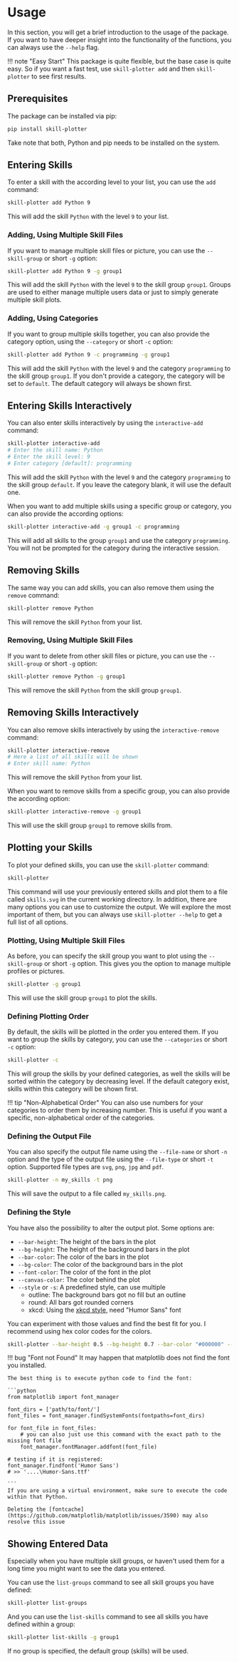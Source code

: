 # Usage

In this section, you will get a brief introduction to the usage of the package.
If you want to have deeper insight into the functionality of the functions, you can always use the `--help` flag.

!!! note "Easy Start"
    This package is quite flexible, but the base case is quite easy.
    So if you want a fast test, use `skill-plotter add` and then `skill-plotter` to see first results. 

## Prerequisites

The package can be installed via pip:

```bash
pip install skill-plotter
```

Take note that both, Python and pip needs to be installed on the system.

## Entering Skills

To enter a skill with the according level to your list, you can use the `add` command:

```bash
skill-plotter add Python 9
```

This will add the skill `Python` with the level `9` to your list.

### Adding, Using Multiple Skill Files

If you want to manage multiple skill files or picture, you can use the `--skill-group` or short `-g` option:

```bash
skill-plotter add Python 9 -g group1
```

This will add the skill `Python` with the level `9` to the skill group `group1`. Groups are used to either manage multiple users data or just to simply generate multiple skill plots.

### Adding, Using Categories

If you want to group multiple skills together, you can also provide the category option, using the `--category` or short `-c` option:

```bash
skill-plotter add Python 9 -c programming -g group1
```

This will add the skill `Python` with the level `9` and the category `programming` to the skill group `group1`.
If you don't provide a category, the category will be set to `default`.
The default category will always be shown first.

## Entering Skills Interactively

You can also enter skills interactively by using the `interactive-add` command:

```bash
skill-plotter interactive-add
# Enter the skill name: Python
# Enter the skill level: 9
# Enter category [default]: programming 
```

This will add the skill `Python` with the level `9` and the category `programming` to the skill group `default`.
If you leave the category blank, it will use the default one.

When you want to add multiple skills using a specific group or category, you can also provide the according options:

```bash
skill-plotter interactive-add -g group1 -c programming
```

This will add all skills to the group `group1` and use the category `programming`.
You will not be prompted for the category during the interactive session.

## Removing Skills

The same way you can add skills, you can also remove them using the `remove` command:

```bash
skill-plotter remove Python
```

This will remove the skill `Python` from your list.

### Removing, Using Multiple Skill Files

If you want to delete from other skill files or picture, you can use the `--skill-group` or short `-g` option:

```bash
skill-plotter remove Python -g group1
```

This will remove the skill `Python` from the skill group `group1`.

## Removing Skills Interactively

You can also remove skills interactively by using the `interactive-remove` command:

```bash
skill-plotter interactive-remove
# Here a list of all skills will be shown
# Enter skill name: Python
```

This will remove the skill `Python` from your list.

When you want to remove skills from a specific group, you can also provide the according option:

```bash
skill-plotter interactive-remove -g group1
```

This will use the skill group `group1` to remove skills from.

## Plotting your Skills

To plot your defined skills, you can use the `skill-plotter` command:

```bash
skill-plotter
```

This command will use your previously entered skills and plot them to a file called `skills.svg` in the current working directory.
In addition, there are many options you can use to customize the output.
We will explore the most important of them, but you can always use `skill-plotter --help` to get a full list of all options.

### Plotting, Using Multiple Skill Files

As before, you can specify the skill group you want to plot using the `--skill-group` or short `-g` option.
This gives you the option to manage multiple profiles or pictures.

```bash
skill-plotter -g group1
```

This will use the skill group `group1` to plot the skills.

### Defining Plotting Order

By default, the skills will be plotted in the order you entered them.
If you want to group the skills by category, you can use the `--categories` or short `-c` option:

```bash
skill-plotter -c
```

This will group the skills by your defined categories, as well the skills will be sorted within the category by decreasing level.
If the default category exist, skills within this category will be shown first.

!!! tip "Non-Alphabetical Order"
    You can also use numbers for your categories to order them by increasing number.
    This is useful if you want a specific, non-alphabetical order of the categories.

### Defining the Output File

You can also specify the output file name using the `--file-name` or short `-n` option and the type of the output file using the `--file-type` or short `-t` option.
Supported file types are `svg`, `png`, `jpg` and `pdf`.

```bash
skill-plotter -n my_skills -t png
```

This will save the output to a file called `my_skills.png`.

### Defining the Style

You have also the possibility to alter the output plot.
Some options are:

- `--bar-height`: The height of the bars in the plot
- `--bg-height`: The height of the background bars in the plot
- `--bar-color`: The color of the bars in the plot
- `--bg-color`: The color of the background bars in the plot
- `--font-color`: The color of the font in the plot
- `--canvas-color`: The color behind the plot
- `--style` or `-s`: A predefined style, can use multiple
    - outline: The background bars got no fill but an outline
    - round: All bars got rounded corners
    - xkcd: Using the [xkcd style](https://matplotlib.org/stable/api/_as_gen/matplotlib.pyplot.xkcd.html), need "Humor Sans" font

You can experiment with those values and find the best fit for you.
I recommend using hex color codes for the colors.

```bash
skill-plotter --bar-height 0.5 --bg-height 0.7 --bar-color "#000000" --bg-color "#FFFFFF" --font-color "#000000" -s round -s outline
```

!!! bug "Font not Found"
    It may happen that matplotlib does not find the font you installed.

    The best thing is to execute python code to find the font:

    ```python
    from matplotlib import font_manager

    font_dirs = ['path/to/font/']
    font_files = font_manager.findSystemFonts(fontpaths=font_dirs)

    for font_file in font_files:
        # you can also just use this command with the exact path to the missing font file
        font_manager.fontManager.addfont(font_file)

    # testing if it is registered:
    font_manager.findfont('Humor Sans') 
    # >> '....\Humor-Sans.ttf'

    ```
    If you are using a virtual environment, make sure to execute the code within that Python.

    Deleting the [fontcache](https://github.com/matplotlib/matplotlib/issues/3590) may also resolve this issue

## Showing Entered Data

Especially when you have multiple skill groups, or haven't used them for a long time you might want to see the data you entered.

You can use the `list-groups` command to see all skill groups you have defined:

```bash
skill-plotter list-groups
```

And you can use the `list-skills` command to see all skills you have defined within a group:

```bash
skill-plotter list-skills -g group1
```

If no group is specified, the default group (skills) will be used.

<!-- # CLI Reference

This page provides documentation for our command line tools.

::: mkdocs-click
    :module: skill_plotter.main
    :command: app -->